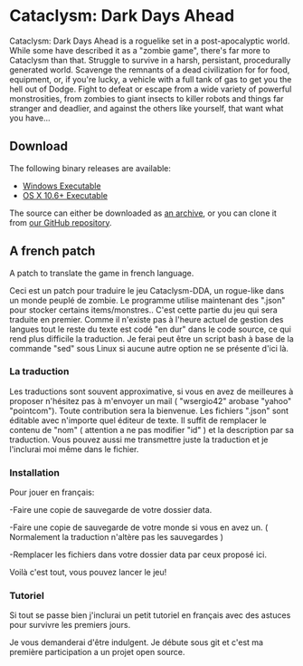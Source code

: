 # Cataclysm: Dark Days Ahead

Cataclysm: Dark Days Ahead is a roguelike set in a post-apocalyptic world. While some have described it as a "zombie game", there's far more to Cataclysm than that. Struggle to survive in a harsh, persistant, procedurally generated world. Scavenge the remnants of a dead civilization for for food, equipment, or, if you're lucky, a vehicle with a full tank of gas to get you the hell out of Dodge. Fight to defeat or escape from a wide variety of powerful monstrosities, from zombies to giant insects to killer robots and things far stranger and deadlier, and against the others like yourself, that want what you have...


## Download

The following binary releases are available:

 * [Windows Executable](http://www.cataclysmdda.com/Downloads/CataDDA0.4.zip)
 * [OS X 10.6+ Executable](http://www.cataclysm.glyphgryph.com/Downloads/CataDDA0.4.tar.gz)

The source can either be downloaded as [an archive](https://github.com/TheDarklingWolf/Cataclysm-DDA/archive/master.zip), or you can clone it from [our GitHub repository](https://github.com/TheDarklingWolf/Cataclysm-DDA/).


## A french patch

A patch to translate the game in french language.

Ceci est un patch pour traduire le jeu Cataclysm-DDA, un rogue-like dans un monde peuplé de zombie.
Le programme utilise maintenant des ".json" pour stocker certains items/monstres..
C'est cette partie du jeu qui sera traduite en premier. Comme il n'existe pas à l'heure actuel de gestion des langues tout le reste du texte est codé "en dur" dans le code source, ce qui rend plus difficile la traduction.
Je ferai peut être un script bash à base de la commande "sed" sous Linux si aucune autre option ne se présente d'ici là.

### La traduction

Les traductions sont souvent approximative, si vous en avez de meilleures à proposer n'hésitez pas à m'envoyer un mail ( "wsergio42" arobase "yahoo" "pointcom").
Toute contribution sera la bienvenue.
Les fichiers ".json" sont éditable avec n'importe quel éditeur de texte.
Il suffit de remplacer le contenu de "nom" ( attention a ne pas modifier "id" ) et la description par sa traduction.
Vous pouvez aussi me transmettre juste la traduction et je l'inclurai moi même dans le fichier.

### Installation

Pour jouer en français:

-Faire une copie de sauvegarde de votre dossier data.

-Faire une copie de sauvegarde de votre monde si vous en avez un. ( Normalement la traduction n'altère pas les sauvegardes )

-Remplacer les fichiers dans votre dossier data par ceux proposé ici. 

Voilà c'est tout, vous pouvez lancer le jeu!


### Tutoriel

Si tout se passe bien j'inclurai un petit tutoriel en français avec des astuces pour survivre les premiers jours.

Je vous demanderai d'être indulgent. Je débute sous git et c'est ma première participation a un projet open source.
